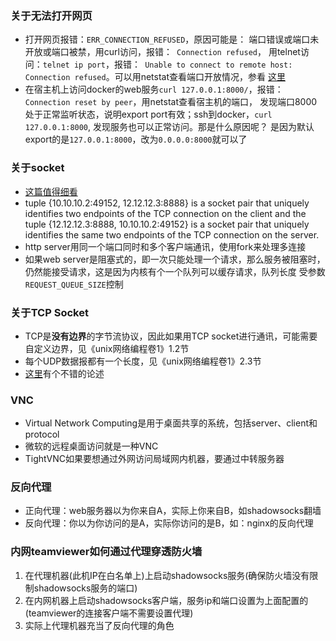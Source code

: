 ### 关于无法打开网页
* 打开网页报错：`ERR_CONNECTION_REFUSED`，原因可能是： 端口错误或端口未开放或端口被禁，用curl访问，报错：` Connection refused`，
用telnet访问：`telnet ip port`，报错：` Unable to connect to remote host: Connection refused`。可以用netstat查看端口开放情况，参看
[这里](https://serverfault.com/a/725263/267349)
* 在宿主机上访问docker的web服务`curl 127.0.0.1:8000/`，报错：`Connection reset by peer`，用netstat查看宿主机的端口，
发现端口8000处于正常监听状态，说明export port有效；ssh到docker，`curl 127.0.0.1:8000`, 发现服务也可以正常访问。那是什么原因呢？
是因为默认export的是`127.0.0.1:8000`，改为`0.0.0.0:8000`就可以了

### 关于socket
* [这篇值得细看](https://ruslanspivak.com/lsbaws-part3/)
* tuple {10.10.10.2:49152, 12.12.12.3:8888} is a socket pair that uniquely identifies two endpoints of the TCP 
connection on the client and the tuple {12.12.12.3:8888, 10.10.10.2:49152} is a socket pair that uniquely identifies 
the same two endpoints of the TCP connection on the server.
* http server用同一个端口同时和多个客户端通讯，使用fork来处理多连接
* 如果web server是阻塞式的，即一次只能处理一个请求，那么服务被阻塞时，仍然能接受请求，这是因为内核有个一个队列可以缓存请求，队列长度
受参数`REQUEST_QUEUE_SIZE`控制

### 关于TCP Socket
* TCP是**没有边界**的字节流协议，因此如果用TCP socket进行通讯，可能需要自定义边界，见《unix网络编程卷1》1.2节
* 每个UDP数据报都有一个长度，见《unix网络编程卷1》2.3节
* [这里](https://stackoverflow.com/a/2862176/2272451)有个不错的论述

### VNC
*  Virtual Network Computing是用于桌面共享的系统，包括server、client和protocol
*  微软的远程桌面访问就是一种VNC
*  TightVNC如果要想通过外网访问局域网内机器，要通过中转服务器

### 反向代理
* 正向代理：web服务器以为你来自A，实际上你来自B，如shadowsocks翻墙
* 反向代理：你以为你访问的是A，实际你访问的是B，如：nginx的反向代理

 ### 内网teamviewer如何通过代理穿透防火墙
 1. 在代理机器(此机IP在白名单上)上启动shadowsocks服务(确保防火墙没有限制shadowsocks服务的端口)
 2. 在内网机器上启动shadowsocks客户端，服务ip和端口设置为上面配置的(teamviewer的连接客户端不需要设置代理)
 3. 实际上代理机器充当了反向代理的角色